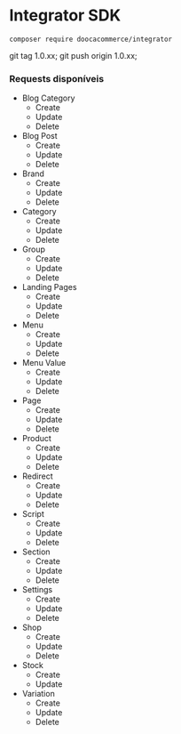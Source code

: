 # Integrator SDK

```
composer require doocacommerce/integrator
```

git tag 1.0.xx;
git push origin 1.0.xx;

### Requests disponíveis

- Blog Category
  - Create
  - Update
  - Delete
- Blog Post
  - Create
  - Update
  - Delete
- Brand
  - Create
  - Update
  - Delete
- Category
  - Create
  - Update
  - Delete
- Group
  - Create
  - Update
  - Delete
- Landing Pages
  - Create
  - Update
  - Delete
- Menu
  - Create
  - Update
  - Delete
- Menu Value
  - Create
  - Update
  - Delete
- Page
  - Create
  - Update
  - Delete
- Product
  - Create
  - Update
  - Delete
- Redirect
  - Create
  - Update
  - Delete
- Script
  - Create
  - Update
  - Delete
- Section
  - Create
  - Update
  - Delete
- Settings
  - Create
  - Update
  - Delete
- Shop
  - Create
  - Update
  - Delete
- Stock
  - Create
  - Update
- Variation
  - Create
  - Update
  - Delete
